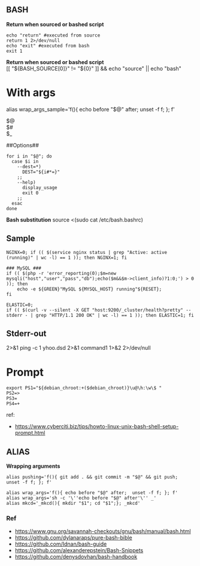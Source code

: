 BASH
----
**Return when sourced or bashed script**  
```
echo "return" #executed from source  
return 1 2>/dev/null  
echo "exit" #executed from bash  
exit 1  
```

**Return when sourced or bashed script**  
[[ "${BASH_SOURCE[0]}" != "${0}" ]] && echo "source" || echo "bash"  

# With args #
alias wrap_args_sample='f(){ echo before "$@" after;  unset -f f; }; f'

$@  
$#  
$_  

##Options##  
```
for i in "$@"; do
  case $i in
    --dest=*)
      DEST="${i#*=}"
    ;;
    --help)
      display_usage
      exit 0
    ;;
  esac
done
```

**Bash substitution**
source <(sudo cat /etc/bash.bashrc)

Sample
---
```
NGINX=0; if (( $(service nginx status | grep "Active: active (running)" | wc -l) == 1 )); then NGINX=1; fi

### MySQL ###
if (( $(php -r 'error_reporting(0);$m=new mysqli("host","user","pass","db");echo($m&&$m->client_info)?1:0;') > 0 )); then
    echo -e ${GREEN}"MySQL ${MYSQL_HOST} running"${RESET};
fi

ELASTIC=0;
if (( $(curl -v --silent -X GET "host:9200/_cluster/health?pretty" --stderr - | grep "HTTP/1.1 200 OK" | wc -l) == 1 )); then ELASTIC=1; fi
```

Stderr-out
---
2>&1
ping -c 1 yhoo.dsd 2>&1
command1 1>&2 2>/dev/null

# Prompt
```
export PS1="${debian_chroot:+($debian_chroot)}\u@\h:\w\$ "
PS2=>
PS3=
PS4=+
```

ref:
* https://www.cyberciti.biz/tips/howto-linux-unix-bash-shell-setup-prompt.html

ALIAS
-----
**Wrapping arguments**  
```
alias pushing='f(){ git add . && git commit -m "$@" && git push;  unset -f f; }; f'

alias wrap_args='f(){ echo before "$@" after;  unset -f f; }; f'  
alias wrap_args='sh -c '\''echo before "$@" after'\'' _'  
alias mkcd='_mkcd(){ mkdir "$1"; cd "$1";}; _mkcd'  
```

### Ref
* https://www.gnu.org/savannah-checkouts/gnu/bash/manual/bash.html
* https://github.com/dylanaraps/pure-bash-bible
* https://github.com/Idnan/bash-guide
* https://github.com/alexanderepstein/Bash-Snippets
* https://github.com/denysdovhan/bash-handbook
